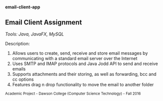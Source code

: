 #### email-client-app
## Email Client Assignment
_Tools: Java, JavaFX, MySQL_ 

Description: 

1. Allows users to create, send, receive and store email messages by communicating with a standard email server over the Internet
2. Uses SMTP and IMAP protocols and Java Jodd API to send and receive emails
3. Supports attachments and their storing, as well as forwarding, bcc and cc options
4. Features drag n drop functionality to move the email to another folder

<sub>Academic Project - Dawson College (Computer Science Technology) - Fall 2016</sub>
